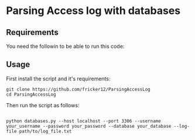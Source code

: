 # Parsing Access log with databases

## Requirements

You need the followin to be able to run this code:



## Usage

First install the script and it's requirements:

```
git clone https://github.com/fricker12/ParsingAccessLog
cd ParsingAccessLog

```
Then run the script as follows:
```

python databases.py --host localhost --port 3306 --username your_username --password your_password --database your_database --log-file path/to/log_file.txt
